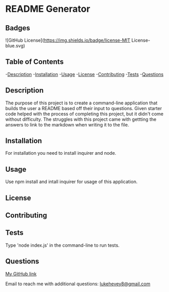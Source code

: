 
  # README Generator


  ## Badges
  ![GitHub License](https://img.shields.io/badge/license-MIT License-blue.svg)
  
  
  ## Table of Contents
  -[Description](#description)
  -[Installation](#installation)
  -[Usage](#usage)
  -[License](#license)
  -[Contributing](#contributing)
  -[Tests](#tests)
  -[Questions](#questions)
  
  
  ## Description
  The purpose of this project is to create a command-line application that builds the user a README based off their input to questions. Given starter code helped with the process of completing this project, but it didn't come without difficulty. The struggles with this project came with gettting the answers to link to the markdown when writing it to the file. 
  
  
  ## Installation
  For installation you need to install inquirer and node.
  
  
  ## Usage
  Use npm install and intall inquirer for usage of this application.


  ## License
  
      
  ## Contributing
  
  
  ## Tests
  Type 'node index.js' in the command-line to run tests. 
  
  
  ## Questions
  [My GitHub link](https://github.com/lukehevey)
      
  Email to reach me with additional questions: lukehevey8@gmail.com
  